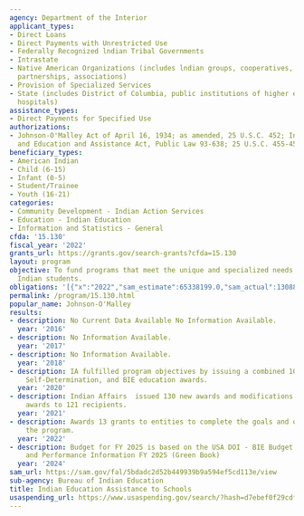 ```yaml
---
agency: Department of the Interior
applicant_types:
- Direct Loans
- Direct Payments with Unrestricted Use
- Federally Recognized lndian Tribal Governments
- Intrastate
- Native American Organizations (includes lndian groups, cooperatives, corporations,
  partnerships, associations)
- Provision of Specialized Services
- State (includes District of Columbia, public institutions of higher education and
  hospitals)
assistance_types:
- Direct Payments for Specified Use
authorizations:
- Johnson-O'Malley Act of April 16, 1934; as amended, 25 U.S.C. 452; Indian Self Determination
  and Education and Assistance Act, Public Law 93-638; 25 U.S.C. 455-457.
beneficiary_types:
- American Indian
- Child (6-15)
- Infant (0-5)
- Student/Trainee
- Youth (16-21)
categories:
- Community Development - Indian Action Services
- Education - Indian Education
- Information and Statistics - General
cfda: '15.130'
fiscal_year: '2022'
grants_url: https://grants.gov/search-grants?cfda=15.130
layout: program
objective: To fund programs that meet the unique and specialized needs of eligible
  Indian students.
obligations: '[{"x":"2022","sam_estimate":65338199.0,"sam_actual":1308800.0,"usa_spending_actual":32041.0},{"x":"2023","sam_estimate":3775579.0,"sam_actual":31112539.0,"usa_spending_actual":10142000.0},{"x":"2024","sam_estimate":6412878.0,"sam_actual":0.0,"usa_spending_actual":163168.0}]'
permalink: /program/15.130.html
popular_name: Johnson-O'Malley
results:
- description: No Current Data Available No Information Available.
  year: '2016'
- description: No Information Available.
  year: '2017'
- description: No Information Available.
  year: '2018'
- description: IA fulfilled program objectives by issuing a combined 100 Self-Governance,
    Self-Determination, and BIE education awards.
  year: '2020'
- description: Indian Affairs  issued 130 new awards and modifications to existing
    awards to 121 recipients.
  year: '2021'
- description: Awards 13 grants to entities to complete the goals and objectives of
    the program.
  year: '2022'
- description: Budget for FY 2025 is based on the USA DOI - BIE Budget Justification
    and Performance Information FY 2025 (Green Book)
  year: '2024'
sam_url: https://sam.gov/fal/5bdadc2d52b449939b9a594ef5cd113e/view
sub-agency: Bureau of Indian Education
title: Indian Education Assistance to Schools
usaspending_url: https://www.usaspending.gov/search/?hash=d7ebef0f29cdfdcb827779651f4d404f
---
```

